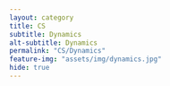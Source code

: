 ```yaml
---
layout: category
title: CS
subtitle: Dynamics
alt-subtitle: Dynamics
permalink: "CS/Dynamics"
feature-img: "assets/img/dynamics.jpg"
hide: true
---
```

